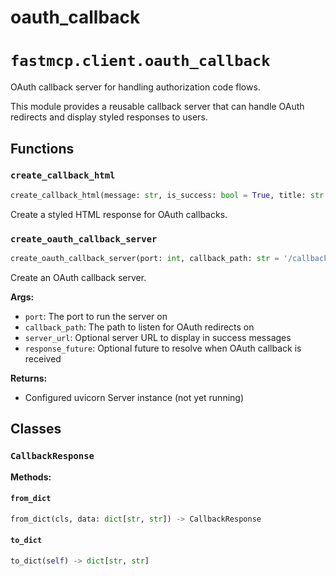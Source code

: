 # oauth_callback

# `fastmcp.client.oauth_callback`

OAuth callback server for handling authorization code flows.

This module provides a reusable callback server that can handle OAuth redirects
and display styled responses to users.

## Functions

### `create_callback_html` <sup><a href="https://github.com/jlowin/fastmcp/blob/main/src/fastmcp/client/oauth_callback.py#L25" target="_blank"><Icon icon="github" style="width: 14px; height: 14px;" /></a></sup>

```python
create_callback_html(message: str, is_success: bool = True, title: str = 'FastMCP OAuth', server_url: str | None = None) -> str
```

Create a styled HTML response for OAuth callbacks.

### `create_oauth_callback_server` <sup><a href="https://github.com/jlowin/fastmcp/blob/main/src/fastmcp/client/oauth_callback.py#L197" target="_blank"><Icon icon="github" style="width: 14px; height: 14px;" /></a></sup>

```python
create_oauth_callback_server(port: int, callback_path: str = '/callback', server_url: str | None = None, response_future: asyncio.Future | None = None) -> Server
```

Create an OAuth callback server.

**Args:**

* `port`: The port to run the server on
* `callback_path`: The path to listen for OAuth redirects on
* `server_url`: Optional server URL to display in success messages
* `response_future`: Optional future to resolve when OAuth callback is received

**Returns:**

* Configured uvicorn Server instance (not yet running)

## Classes

### `CallbackResponse` <sup><a href="https://github.com/jlowin/fastmcp/blob/main/src/fastmcp/client/oauth_callback.py#L183" target="_blank"><Icon icon="github" style="width: 14px; height: 14px;" /></a></sup>

**Methods:**

#### `from_dict` <sup><a href="https://github.com/jlowin/fastmcp/blob/main/src/fastmcp/client/oauth_callback.py#L190" target="_blank"><Icon icon="github" style="width: 14px; height: 14px;" /></a></sup>

```python
from_dict(cls, data: dict[str, str]) -> CallbackResponse
```

#### `to_dict` <sup><a href="https://github.com/jlowin/fastmcp/blob/main/src/fastmcp/client/oauth_callback.py#L193" target="_blank"><Icon icon="github" style="width: 14px; height: 14px;" /></a></sup>

```python
to_dict(self) -> dict[str, str]
```
